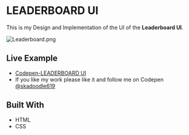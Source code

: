 # LEADERBOARD UI

 This is my Design and Implementation of the UI of the **Leaderboard UI**.

![Leaderboard.png](https://i.imgrpost.com/imgr/2017/12/20/Leaderboard.png)

## Live Example

* [Codepen-LEADERBOARD UI](https://codepen.io/skadoodle619/full/baEvgZ)
* If you like my work please like it and follow me on Codepen [@skadoodle619](https://codepen.io/skadoodle619/)

## Built With

* HTML
* CSS

